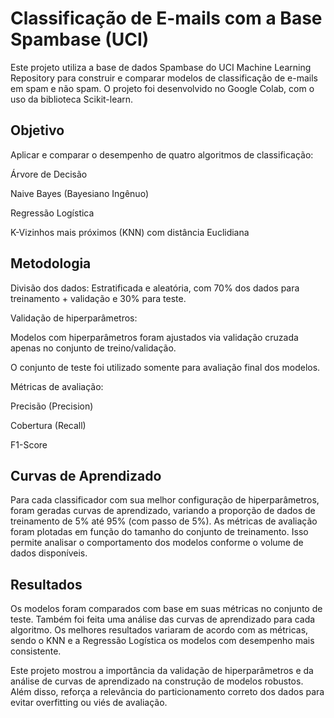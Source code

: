 
# Classificação de E-mails com a Base Spambase (UCI)

Este projeto utiliza a base de dados Spambase do UCI Machine Learning Repository para construir e comparar modelos de classificação de e-mails em spam e não spam. O projeto foi desenvolvido no Google Colab, com o uso da biblioteca Scikit-learn.

## Objetivo
Aplicar e comparar o desempenho de quatro algoritmos de classificação:

Árvore de Decisão

Naive Bayes (Bayesiano Ingênuo)

Regressão Logística

K-Vizinhos mais próximos (KNN) com distância Euclidiana

## Metodologia
Divisão dos dados: Estratificada e aleatória, com 70% dos dados para treinamento + validação e 30% para teste.

Validação de hiperparâmetros:

Modelos com hiperparâmetros foram ajustados via validação cruzada apenas no conjunto de treino/validação.

O conjunto de teste foi utilizado somente para avaliação final dos modelos.

Métricas de avaliação:

Precisão (Precision)

Cobertura (Recall)

F1-Score

## Curvas de Aprendizado
Para cada classificador com sua melhor configuração de hiperparâmetros, foram geradas curvas de aprendizado, variando a proporção de dados de treinamento de 5% até 95% (com passo de 5%). As métricas de avaliação foram plotadas em função do tamanho do conjunto de treinamento. Isso permite analisar o comportamento dos modelos conforme o volume de dados disponíveis.


## Resultados
Os modelos foram comparados com base em suas métricas no conjunto de teste. Também foi feita uma análise das curvas de aprendizado para cada algoritmo. Os melhores resultados variaram de acordo com as métricas, sendo o KNN e a Regressão Logística os modelos com desempenho mais consistente.

Este projeto mostrou a importância da validação de hiperparâmetros e da análise de curvas de aprendizado na construção de modelos robustos. Além disso, reforça a relevância do particionamento correto dos dados para evitar overfitting ou viés de avaliação.

